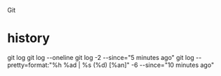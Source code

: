 Git

# history
git log
git log --oneline
git log -2 --since="5 minutes ago"
 git log --pretty=format:"%h %ad | %s (%d) [%an]" -6 --since="10 minutes ago"